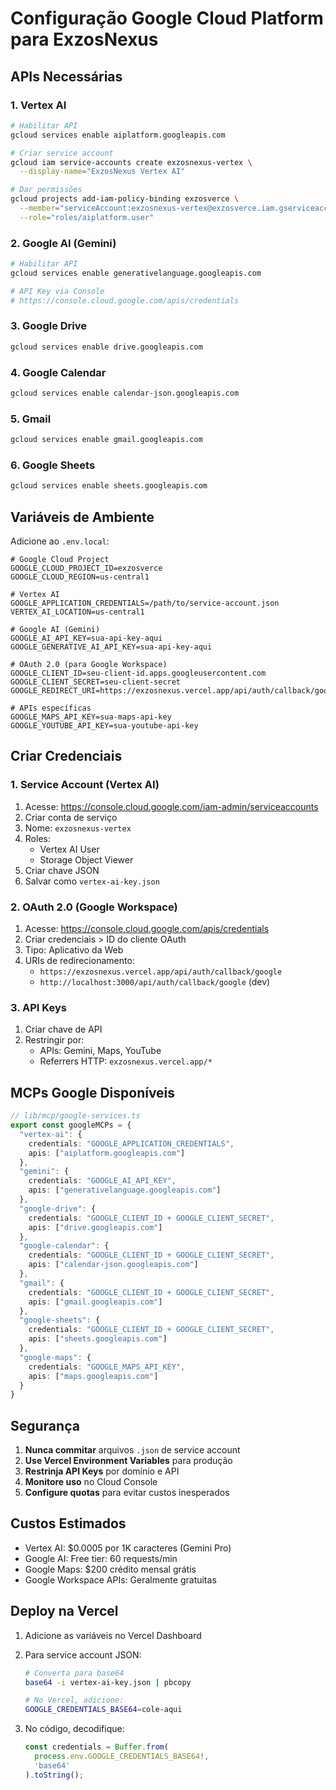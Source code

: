 # Configuração Google Cloud Platform para ExzosNexus

## APIs Necessárias

### 1. Vertex AI
```bash
# Habilitar API
gcloud services enable aiplatform.googleapis.com

# Criar service account
gcloud iam service-accounts create exzosnexus-vertex \
  --display-name="ExzosNexus Vertex AI"

# Dar permissões
gcloud projects add-iam-policy-binding exzosverce \
  --member="serviceAccount:exzosnexus-vertex@exzosverce.iam.gserviceaccount.com" \
  --role="roles/aiplatform.user"
```

### 2. Google AI (Gemini)
```bash
# Habilitar API
gcloud services enable generativelanguage.googleapis.com

# API Key via Console
# https://console.cloud.google.com/apis/credentials
```

### 3. Google Drive
```bash
gcloud services enable drive.googleapis.com
```

### 4. Google Calendar
```bash
gcloud services enable calendar-json.googleapis.com
```

### 5. Gmail
```bash
gcloud services enable gmail.googleapis.com
```

### 6. Google Sheets
```bash
gcloud services enable sheets.googleapis.com
```

## Variáveis de Ambiente

Adicione ao `.env.local`:

```env
# Google Cloud Project
GOOGLE_CLOUD_PROJECT_ID=exzosverce
GOOGLE_CLOUD_REGION=us-central1

# Vertex AI
GOOGLE_APPLICATION_CREDENTIALS=/path/to/service-account.json
VERTEX_AI_LOCATION=us-central1

# Google AI (Gemini)
GOOGLE_AI_API_KEY=sua-api-key-aqui
GOOGLE_GENERATIVE_AI_API_KEY=sua-api-key-aqui

# OAuth 2.0 (para Google Workspace)
GOOGLE_CLIENT_ID=seu-client-id.apps.googleusercontent.com
GOOGLE_CLIENT_SECRET=seu-client-secret
GOOGLE_REDIRECT_URI=https://exzosnexus.vercel.app/api/auth/callback/google

# APIs específicas
GOOGLE_MAPS_API_KEY=sua-maps-api-key
GOOGLE_YOUTUBE_API_KEY=sua-youtube-api-key
```

## Criar Credenciais

### 1. Service Account (Vertex AI)

1. Acesse: https://console.cloud.google.com/iam-admin/serviceaccounts
2. Criar conta de serviço
3. Nome: `exzosnexus-vertex`
4. Roles:
   - Vertex AI User
   - Storage Object Viewer
5. Criar chave JSON
6. Salvar como `vertex-ai-key.json`

### 2. OAuth 2.0 (Google Workspace)

1. Acesse: https://console.cloud.google.com/apis/credentials
2. Criar credenciais > ID do cliente OAuth
3. Tipo: Aplicativo da Web
4. URIs de redirecionamento:
   - `https://exzosnexus.vercel.app/api/auth/callback/google`
   - `http://localhost:3000/api/auth/callback/google` (dev)

### 3. API Keys

1. Criar chave de API
2. Restringir por:
   - APIs: Gemini, Maps, YouTube
   - Referrers HTTP: `exzosnexus.vercel.app/*`

## MCPs Google Disponíveis

```typescript
// lib/mcp/google-services.ts
export const googleMCPs = {
  "vertex-ai": {
    credentials: "GOOGLE_APPLICATION_CREDENTIALS",
    apis: ["aiplatform.googleapis.com"]
  },
  "gemini": {
    credentials: "GOOGLE_AI_API_KEY",
    apis: ["generativelanguage.googleapis.com"]
  },
  "google-drive": {
    credentials: "GOOGLE_CLIENT_ID + GOOGLE_CLIENT_SECRET",
    apis: ["drive.googleapis.com"]
  },
  "google-calendar": {
    credentials: "GOOGLE_CLIENT_ID + GOOGLE_CLIENT_SECRET",
    apis: ["calendar-json.googleapis.com"]
  },
  "gmail": {
    credentials: "GOOGLE_CLIENT_ID + GOOGLE_CLIENT_SECRET",
    apis: ["gmail.googleapis.com"]
  },
  "google-sheets": {
    credentials: "GOOGLE_CLIENT_ID + GOOGLE_CLIENT_SECRET",
    apis: ["sheets.googleapis.com"]
  },
  "google-maps": {
    credentials: "GOOGLE_MAPS_API_KEY",
    apis: ["maps.googleapis.com"]
  }
}
```

## Segurança

1. **Nunca commitar** arquivos `.json` de service account
2. **Use Vercel Environment Variables** para produção
3. **Restrinja API Keys** por domínio e API
4. **Monitore uso** no Cloud Console
5. **Configure quotas** para evitar custos inesperados

## Custos Estimados

- Vertex AI: $0.0005 por 1K caracteres (Gemini Pro)
- Google AI: Free tier: 60 requests/min
- Google Maps: $200 crédito mensal grátis
- Google Workspace APIs: Geralmente gratuitas

## Deploy na Vercel

1. Adicione as variáveis no Vercel Dashboard
2. Para service account JSON:
   ```bash
   # Converta para base64
   base64 -i vertex-ai-key.json | pbcopy
   
   # No Vercel, adicione:
   GOOGLE_CREDENTIALS_BASE64=cole-aqui
   ```

3. No código, decodifique:
   ```typescript
   const credentials = Buffer.from(
     process.env.GOOGLE_CREDENTIALS_BASE64!, 
     'base64'
   ).toString();
   ```